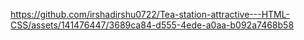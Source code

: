

https://github.com/irshadirshu0722/Tea-station-attractive---HTML-CSS/assets/141476447/3689ca84-d555-4ede-a0aa-b092a7468b58

